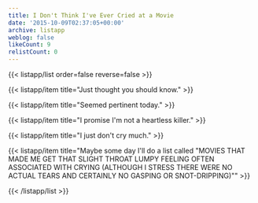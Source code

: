 ```yaml
---
title: I Don't Think I've Ever Cried at a Movie
date: '2015-10-09T02:37:05+00:00'
archive: listapp
weblog: false
likeCount: 9
relistCount: 0
---
```



{{< listapp/list order=false reverse=false >}}

   {{< listapp/item title="Just thought you should know." >}}

   {{< listapp/item title="Seemed pertinent today." >}}

   {{< listapp/item title="I promise I'm not a heartless killer." >}}

   {{< listapp/item title="I just don't cry much." >}}

   {{< listapp/item title="Maybe some day I'll do a list called \"MOVIES THAT MADE ME GET THAT SLIGHT THROAT LUMPY FEELING OFTEN ASSOCIATED WITH CRYING (ALTHOUGH I STRESS THERE WERE NO ACTUAL TEARS AND CERTAINLY NO GASPING OR SNOT-DRIPPING)\"" >}}

{{< /listapp/list >}}
